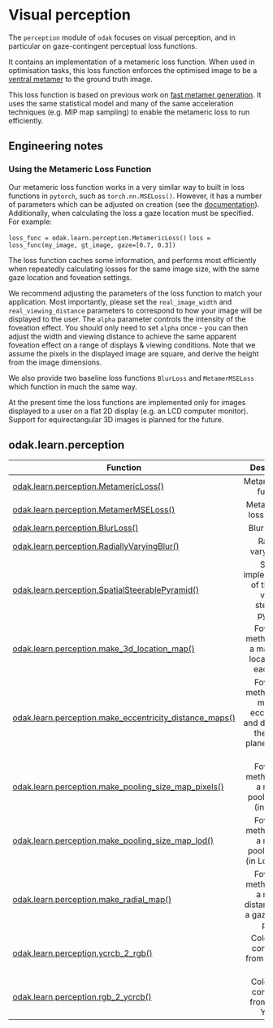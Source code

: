 # Visual perception

The `perception` module of `odak` focuses on visual perception, and in particular on gaze-contingent perceptual loss functions. 

It contains an implementation of a metameric loss function. When used in optimisation tasks, this loss function enforces the optimised image to be a [ventral metamer](https://www.nature.com/articles/nn.2889) to the ground truth image.

This loss function is based on previous work on [fast metamer generation](https://vr-unity-viewer.cs.ucl.ac.uk/). It uses the same statistical model and many of the same acceleration techniques (e.g. MIP map sampling) to enable the metameric loss to run efficiently.

## Engineering notes

### Using the Metameric Loss Function

Our metameric loss function works in a very similar way to built in loss functions in `pytorch`, such as `torch.nn.MSELoss()`. However, it has a number of parameters which can be adjusted on creation (see the [documentation](odak/learn/perception/metameric_loss.md)). Additionally, when calculating the loss a gaze location must be specified. For example:

`loss_func = odak.learn.perception.MetamericLoss()`
`loss = loss_func(my_image, gt_image, gaze=[0.7, 0.3])`

The loss function caches some information, and performs most efficiently when repeatedly calculating losses for the same image size, with the same gaze location and foveation settings. 

We recommend adjusting the parameters of the loss function to match your application. Most importantly, please set the `real_image_width` and `real_viewing_distance` parameters to correspond to how your image will be displayed to the user. The `alpha` parameter controls the intensity of the foveation effect. You should only need to set `alpha` once - you can then adjust the width and viewing distance to achieve the same apparent foveation effect on a range of displays & viewing conditions. Note that we assume the pixels in the displayed image are square, and derive the height from the image dimensions.

We also provide two baseline loss functions `BlurLoss` and `MetamerMSELoss` which function in much the same way.

At the present time the loss functions are implemented only for images displayed to a user on a flat 2D display (e.g. an LCD computer monitor). Support for equirectangular 3D images is planned for the future.

## odak.learn.perception

| Function      | Description   |
| ------------- |:-------------:|
| [odak.learn.perception.MetamericLoss()](odak/learn/perception/metameric_loss.md) | Metameric loss function |
| [odak.learn.perception.MetamerMSELoss()](odak/learn/perception/metamer_mse_loss.md) | Metamer MSE loss function |
| [odak.learn.perception.BlurLoss()](odak/learn/perception/blur_loss.md) | Blur function |
| [odak.learn.perception.RadiallyVaryingBlur()](odak/learn/perception/radially_varying_blur.md) | Radially varying blur |
| [odak.learn.perception.SpatialSteerablePyramid()](odak/learn/perception/spatial_steerable_pyramid.md) | Spatial implementation of the real-valued steerable pyramid |
| [odak.learn.perception.make_3d_location_map()](odak/learn/perception/make_3d_location_map.md) | Foveation method: make a map of 3D locations for each pixel |
| [odak.learn.perception.make_eccentricity_distance_maps()](odak/learn/perception/make_eccentricity_distance_maps.md) | Foveation method: make maps of eccentricity and distance to the image plane for each pixel |
| [odak.learn.perception.make_pooling_size_map_pixels()](odak/learn/perception/make_pooling_size_map_pixels.md) | Foveation method: make a map of pooling sizes (in pixels) |
| [odak.learn.perception.make_pooling_size_map_lod()](odak/learn/perception/make_pooling_size_map_lod.md) | Foveation method: make a map of pooling sizes (in LoD levels) |
| [odak.learn.perception.make_radial_map()](odak/learn/perception/make_radial_map.md) | Foveation method: make a map of distances from a gaze point in pixels |
| [odak.learn.perception.ycrcb_2_rgb()](odak/learn/perception/ycrcb_2_rgb.md) | Colorspace conversion from YCrCb to RGB |
| [odak.learn.perception.rgb_2_ycrcb()](odak/learn/perception/rgb_2_ycrcb.md) | Colorspace conversion from RGB to YCrCb |


